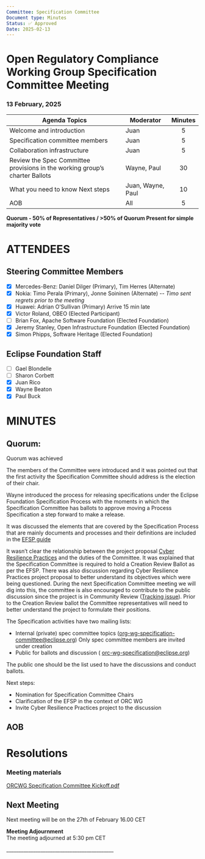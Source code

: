 ```yaml
---
Committee: Specification Committee
Document type: Minutes
Status: ✅ Approved
Date: 2025-02-13
---
```


# **Open Regulatory Compliance Working Group** Specification Committee Meeting

###  13 February, 2025 

| Agenda Topics | Moderator | Minutes |
| ----- | ----- | :---: |
| Welcome and introduction  |Juan | 5 |
| Specification committee members  |Juan| 5 |
| Collaboration infrastructure |Juan | 5 | 
| Review the Spec Committee provisions in the working group’s charter Ballots |Wayne, Paul | 30 |
| What you need to know Next steps   | Juan, Wayne, Paul | 10 |
| AOB | All | 5 |

**Quorum \- 50% of Representatives / \>50% of Quorum Present for simple majority vote**  
 

# ATTENDEES

## Steering Committee Members

- [x] Mercedes-Benz:  Daniel Dilger (Primary), Tim Herres (Alternate)  
- [x] Nokia: Timo Perala (Primary), Jonne Soininen (Alternate) *\-- Timo sent regrets prior to the meeting*  
- [x] Huawei: Adrian O’Sullivan (Primary) Arrive 15 min late
- [x] Victor Roland, OBEO (Elected Participant)  
- [ ] Brian Fox, Apache Software Foundation (Elected Foundation)  
- [x] Jeremy Stanley, Open Infrastructure Foundation (Elected Foundation)  
- [x] Simon Phipps, Software Heritage (Elected Foundation)

## Eclipse Foundation Staff

- [ ] Gael Blondelle  
- [ ] Sharon Corbett  
- [x] Juan Rico  
- [x] Wayne Beaton  
- [x] Paul Buck

# MINUTES

## Quorum: 

Quorum was achieved

The members of the Committee were introduced and it was pointed out that the first activity the Specification Committee should address is the election of their chair.

Wayne introduced the process for releasing specifications under the Eclipse Foundation Specification Process with the moments in which the Specification Committee has ballots to approve moving a Process Specification a step forward to make a release.

It was discussed the elements that are covered by the Specification Process that are mainly documents and processes and their definitions are included in the [EFSP guide](https://www.eclipse.org/projects/efsp/.)

It wasn’t clear the relationship between the project proposal [Cyber Resilience Practices](https://projects.eclipse.org/proposals/cyber-resilience-practices) and the duties of the Committee. It was explained that the Specification Committee is required to hold a Creation Review Ballot as per the EFSP. There was also discussion regarding Cyber Resilience Practices project proposal to better understand its objectives which were being questioned. During the next Specification Committee meeting we will dig into this, the committee is also encouraged to contribute to the public discussion since the project is in Community Review ([Tracking issue](https://gitlab.eclipse.org/eclipsefdn/emo-team/emo/-/issues/842#top)). Prior to the Creation Review ballot the Committee representatives will need to better understand the project to formulate their positions.

The Specification activities have two mailing lists:

- Internal (private) spec committee topics ([org-wg-specification-committee@eclipse.org](mailto:org-wg-specification-committee@eclipse.org)) Only spec committee members are invited under creation  
- Public for ballots and discussion ( [orc-wg-specification@eclipse.org](mailto:orc-wg-specification@eclipse.org))

The public one should be the list used to have the discussions and conduct ballots.

Next steps:

- Nomination for Specification Committee Chairs  
- Clarification of the EFSP in the context of ORC WG  
- Invite Cyber Resilience Practices project to the discussion

## AOB

# Resolutions

### Meeting materials

[ORCWG Specification Committee Kickoff.pdf](https://drive.google.com/file/d/1q446RpFzBd7bKWAxmtD7VtJFG_brfUIw/view?usp=sharing)

## Next Meeting

Next meeting will be on the 27th of February 16.00 CET

**Meeting Adjournment**  
The meeting adjourned at 5:30 pm CET

\_\_\_\_\_\_\_\_\_\_\_\_\_\_\_\_\_\_\_\_\_\_\_\_\_\_\_\_\_\_\_\_\_\_\_\_\_\_\_\_\_\_\_\_

